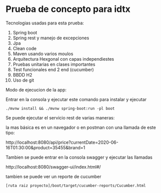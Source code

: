 #   Prueba de concepto para idtx


Tecnologias usadas para esta prueba:

1. Spring boot
2. Spring rest y manejo de excepciones
3. Jpa
4. Clean code
5. Maven usando varios moulos
6. Arquitectura Hexgonal con capas independiestes
7. Pruebas unitarias en clases importantes
8. Test funcionales end 2 end (cucumber)
9. BBDD H2 
10. Uso de git


Modo de ejecucion de la app:

Entrar en la consola y ejecutar este comando para instalar y ejecutar 

`./mvnw install && ./mvnw spring-boot:run -pl boot`

Se puede ejecutar el servicio rest de varias maneras:

la mas básica es en un navegador o en postman con una llamada de este tipo:

http://localhost:8080/api/price?currentDate=2020-06-16T01:30:00&product=35455&brand=1

Tambien se puede entrar en la consola swagger y ejecutar las llamadas

 http://localhost:8080/swagger-ui/index.html#/

tambien se puede ver un reporte de cucumber

`[ruta raiz proyecto]/boot/target/cucumber-reports/Cucumber.html`

   